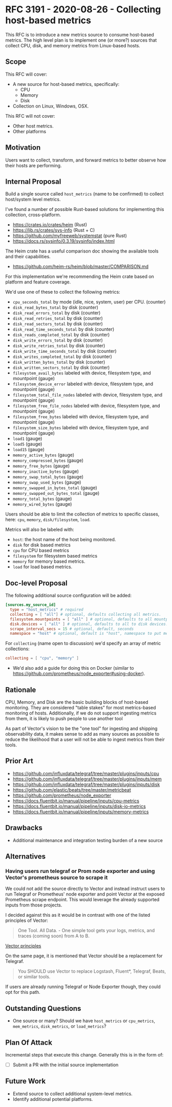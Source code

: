 # RFC 3191 - 2020-08-26 - Collecting host-based metrics

This RFC is to introduce a new metrics source to consume host-based metrics. The high level plan is to implement one (or more?) sources that collect CPU, disk, and memory metrics from Linux-based hosts.

## Scope

This RFC will cover:

- A new source for host-based metrics, specifically:
  - CPU
  - Memory
  - Disk
- Collection on Linux, Windows, OSX.

This RFC will not cover:

- Other host metrics.
- Other platforms

## Motivation

Users want to collect, transform, and forward metrics to better observe how their hosts are performing.

## Internal Proposal

Build a single source called `host_metrics` (name to be confirmed) to collect host/system level metrics.

I've found a number of possible Rust-based solutions for implementing this collection, cross-platform.

- https://crates.io/crates/heim (Rust)
- https://lib.rs/crates/sys-info (Rust + C)
- https://github.com/myfreeweb/systemstat (pure Rust)
- https://docs.rs/sysinfo/0.3.19/sysinfo/index.html

The Heim crate has a useful comparison doc showing the available tools and their capabilities.

- https://github.com/heim-rs/heim/blob/master/COMPARISON.md

For this implementation we're recommending the Heim crate based on platform and feature coverage.

We'd use one of these to collect the following metrics:

- `cpu_seconds_total` by mode (idle, nice, system, user) per CPU. (counter)
- `disk_read_bytes_total` by disk (counter)
- `disk_read_errors_total` by disk (counter)
- `disk_read_retries_total` by disk (counter)
- `disk_read_sectors_total` by disk (counter)
- `disk_read_time_seconds_total` by disk (counter)
- `disk_reads_completed_total` by disk (counter)
- `disk_write_errors_total` by disk (counter)
- `disk_write_retries_total` by disk (counter)
- `disk_write_time_seconds_total` by disk (counter)
- `disk_writes_completed_total` by disk (counter)
- `disk_written_bytes_total` by disk (counter)
- `disk_written_sectors_total` by disk (counter)
- `filesystem_avail_bytes` labeled with device, filesystem type, and mountpoint (gauge)
- `filesystem_device_error` labeled with device, filesystem type, and mountpoint (gauge)
- `filesystem_total_file_nodes` labeled with device, filesystem type, and mountpoint (gauge)
- `filesystem_free_file_nodes` labeled with device, filesystem type, and mountpoint (gauge)
- `filesystem_free_bytes` labeled with device, filesystem type, and mountpoint (gauge)
- `filesystem_size_bytes` labeled with device, filesystem type, and mountpoint (gauge)
- `load1` (gauge)
- `load5` (gauge)
- `load15` (gauge)
- `memory_active_bytes` (gauge)
- `memory_compressed_bytes` (gauge)
- `memory_free_bytes` (gauge)
- `memory_inactive_bytes` (gauge)
- `memory_swap_total_bytes` (gauge)
- `memory_swap_used_bytes` (gauge)
- `memory_swapped_in_bytes_total` (gauge)
- `memory_swapped_out_bytes_total` (gauge)
- `memory_total_bytes` (gauge)
- `memory_wired_bytes` (gauge)

Users should be able to limit the collection of metrics to specific classes, here: `cpu`, `memory`, `disk/filesystem`, `load`.

Metrics will also be labeled with:

- `host`: the host name of the host being monitored.
- `disk` for disk based metrics
- `cpu` for CPU based metrics
- `filesystem` for filesystem based metrics
- `memory` for memory based metrics.
- `load` for load based metrics.

## Doc-level Proposal

The following additional source configuration will be added:

```toml
[sources.my_source_id]
  type = "host_metrics" # required
  collecting = [ "all"] # optional, defaults collecting all metrics.
  filesystem.mountpoints = [ "all" ] # optional, defaults to all mountpoints.
  disk.devices = [ "all" ] # optional, defaults to all to disk devices.
  scrape_interval_secs = 15 # optional, default, seconds
  namespace = "host" # optional, default is "host", namespace to put metrics under
```

For `collecting` (name open to discussion) we'd specify an array of metric collections:

```toml
collecting = [ "cpu", "memory" ]
```

* We'd also add a guide for doing this on Docker (similar to https://github.com/prometheus/node_exporter#using-docker).

## Rationale

CPU, Memory, and Disk are the basic building blocks of host-based monitoring. They are considered "table stakes" for most metrics-based monitoring of hosts. Additionally, if we do not support ingesting metrics from them, it is likely to push people to use another tool

As part of Vector's vision to be the "one tool" for ingesting and shipping
observability data, it makes sense to add as many sources as possible to reduce
the likelihood that a user will not be able to ingest metrics from their tools.

## Prior Art

- https://github.com/influxdata/telegraf/tree/master/plugins/inputs/cpu
- https://github.com/influxdata/telegraf/tree/master/plugins/inputs/mem
- https://github.com/influxdata/telegraf/tree/master/plugins/inputs/disk
- https://github.com/elastic/beats/tree/master/metricbeat
- https://github.com/prometheus/node_exporter
- https://docs.fluentbit.io/manual/pipeline/inputs/cpu-metrics
- https://docs.fluentbit.io/manual/pipeline/inputs/disk-io-metrics
- https://docs.fluentbit.io/manual/pipeline/inputs/memory-metrics

## Drawbacks

- Additional maintenance and integration testing burden of a new source

## Alternatives

### Having users run telegraf or Prom node exporter and using Vector's prometheus source to scrape it

We could not add the source directly to Vector and instead instruct users to run
Telegraf or Prometheus' node exporter and point Vector at the exposed Prometheus scrape endpoint. This would leverage the already supported inputs from those projects.

I decided against this as it would be in contrast with one of the listed
principles of Vector:

> One Tool. All Data. - One simple tool gets your logs, metrics, and traces
> (coming soon) from A to B.

[Vector
principles](https://vector.dev/docs/about/what-is-vector/#who-should-use-vector)

On the same page, it is mentioned that Vector should be a replacement for
Telegraf.

> You SHOULD use Vector to replace Logstash, Fluent*, Telegraf, Beats, or
> similar tools.

If users are already running Telegraf or Node Exporter though, they could opt for this path.

## Outstanding Questions

- One source or many? Should we have `host_metrics` or `cpu_metrics`, `mem_metrics`, `disk_metrics`, or `load_metrics`?

## Plan Of Attack

Incremental steps that execute this change. Generally this is in the form of:

- [ ] Submit a PR with the initial source implementation

## Future Work

- Extend source to collect additional system-level metrics.
- Identify additional potential platforms.
